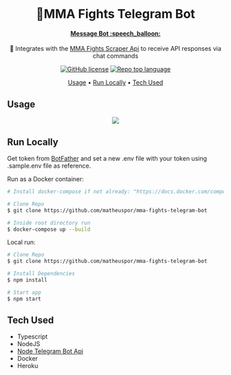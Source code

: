 <h1 align="center">
  🥊MMA Fights Telegram Bot
</h1>
<h4 align="center"><a href="https://t.me/fightsScraper_bot">Message Bot :speech_balloon:</a></h4>
<p align="center">🤼‍ Integrates with the <a href="https://github.com/matheuspor/mma-fights-scraper-api">MMA Fights Scraper Api</a> to receive API responses via chat commands</p>
<div align="center">
  
  <a href="">![GitHub license](https://img.shields.io/github/license/matheuspor/mma-fights-telegram-bot)</a>
  <a href="">![Repo top language](https://img.shields.io/github/languages/top/matheuspor/mma-fights-telegram-bot)</a>
  
</div>

  <p align="center">
    <a href="#usage">Usage</a> • 
    <a href="#run-locally">Run Locally</a> •
    <a href="#tech-used">Tech Used</a>
  </p>

## Usage
<p align="center">	
  <img src="./.docs/usage-example.gif">
</p>

## Run Locally
Get token from <a href="https://t.me/botfather">BotFather</a> and set a new .env file with your token using .sample.env file as reference. </br>

Run as a Docker container:
```bash
# Install docker-compose if not already: "https://docs.docker.com/compose/install/"

# Clone Repo
$ git clone https://github.com/matheuspor/mma-fights-telegram-bot

# Inside root directory run
$ docker-compose up --build
```

Local run:
```bash
# Clone Repo
$ git clone https://github.com/matheuspor/mma-fights-telegram-bot

# Install Dependencies
$ npm install

# Start app
$ npm start
```

## Tech Used

<ul>
  <li>Typescript</li>
  <li>NodeJS</li>
  <li><a href="https://www.npmjs.com/package/node-telegram-bot-api">Node Telegram Bot Api</a></li>
  <li>Docker</li>
  <li>Heroku</li>
</ul>
